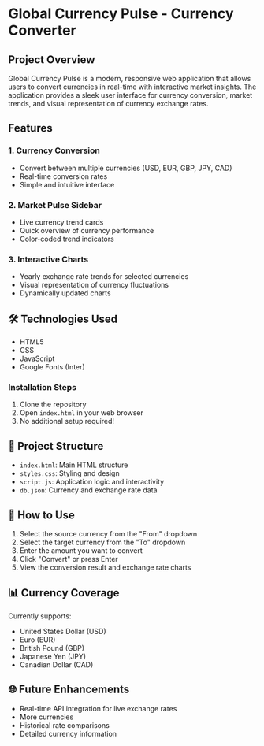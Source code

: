 # Global Currency Pulse - Currency Converter

##  Project Overview

Global Currency Pulse is a modern, responsive web application that allows users to convert currencies in real-time with interactive market insights. The application provides a sleek user interface for currency conversion,  market trends, and visual representation of currency exchange rates.

##  Features

### 1. Currency Conversion
- Convert between multiple currencies (USD, EUR, GBP, JPY, CAD)
- Real-time conversion rates
- Simple and intuitive interface

### 2. Market Pulse Sidebar
- Live currency trend cards
- Quick overview of currency performance
- Color-coded trend indicators

### 3. Interactive Charts
- Yearly exchange rate trends for selected currencies
- Visual representation of currency fluctuations
- Dynamically updated charts

## 🛠 Technologies Used

- HTML5
- CSS
- JavaScript
- Google Fonts (Inter)


### Installation Steps
1. Clone the repository
2. Open `index.html` in your web browser
3. No additional setup required!

## 📂 Project Structure

- `index.html`: Main HTML structure
- `styles.css`: Styling and design
- `script.js`: Application logic and interactivity
- `db.json`: Currency and exchange rate data

## 🌟 How to Use

1. Select the source currency from the "From" dropdown
2. Select the target currency from the "To" dropdown
3. Enter the amount you want to convert
4. Click "Convert" or press Enter
5. View the conversion result and exchange rate charts



## 📊 Currency Coverage

Currently supports:
- United States Dollar (USD)
- Euro (EUR)
- British Pound (GBP)
- Japanese Yen (JPY)
- Canadian Dollar (CAD)

## 🌐 Future Enhancements

- Real-time API integration for live exchange rates
- More currencies
- Historical rate comparisons
- Detailed currency information

